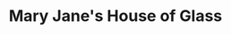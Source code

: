 ---
title: "Mary Jane's House of Glass"
url: /portland/mary-janes-house-of-glass-southeast-division-street/
shop: Tabak
---